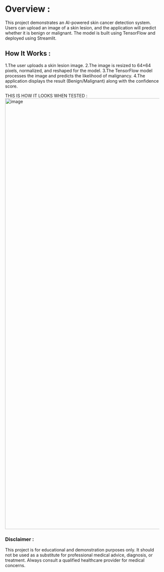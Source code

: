 # Overview :

This project demonstrates an AI-powered skin cancer detection system. Users can upload an image of a skin lesion, and the application will predict whether it is benign or malignant. The model is built using TensorFlow and deployed using Streamlit. 



## How It Works :

1.The user uploads a skin lesion image.
2.The image is resized to 64×64 pixels, normalized, and reshaped for the model.
3.The TensorFlow model processes the image and predicts the likelihood of malignancy.
4.The application displays the result (Benign/Malignant) along with the confidence score.

THIS IS HOW IT LOOKS WHEN TESTED : 
<img width="2370" height="1409" alt="image" src="https://github.com/user-attachments/assets/4077dc0a-5c8f-417c-8935-969c63a4ebb3" />




### Disclaimer :

This project is for educational and demonstration purposes only. It should not be used as a substitute for professional medical advice, diagnosis, or treatment. Always consult a qualified healthcare provider for medical concerns.
